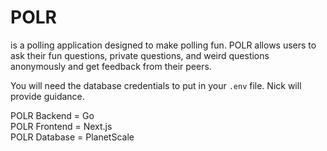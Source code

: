 # POLR
is a polling application designed to make polling fun. POLR allows users to ask their fun questions, private questions, and weird questions anonymously and get feedback from their peers.

You will need the database credentials to put in your `.env` file. Nick will provide guidance.

POLR Backend = Go <br />
POLR Frontend = Next.js <br />
POLR Database = PlanetScale
